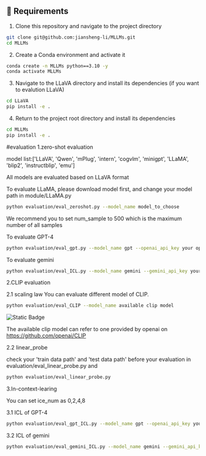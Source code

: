 
## 🐙 Requirements

1. Clone this repository and navigate to the project directory

```bash
git clone git@github.com:jiansheng-li/MLLMs.git
cd MLLMs
```

2. Create a Conda environment and activate it

```bash
conda create -n MLLMs python==3.10 -y
conda activate MLLMs
```

3. Navigate to the LLaVA directory and install its dependencies
   (if you want to evalution LLaVA)
```bash
cd LLaVA
pip install -e .
```

4. Return to the project root directory and install its dependencies

```bash
cd MLLMs
pip install -e .
```

#evaluation
1.zero-shot evaluation

model list:['LLaVA', 'Qwen', 'mPlug', 'intern', 'cogvlm', 'minigpt', 'LLaMA', 'blip2',
                                 'instructblip', 'emu']

All models are evaluated based on LLaVA format

To evaluate LLaMA, please download model first, and change your model path in module/LLaMA.py
```bash
python evaluation/eval_zeroshot.py --model_name model_to_choose
```

We recommend you to set num_sample to 500 which is the maximum number of all samples

To evaluate GPT-4
```bash
python evaluation/eval_gpt.py --model_name gpt --openai_api_key your openai key
```

To evaluate gemini
```bash
python evaluation/eval_ICL.py --model_name gemini --gemini_api_key your gemini key
```

2.CLIP evaluation

2.1 scaling law
You can evaluate different model of CLIP.

```bash
python evaluation/eval_CLIP --model_name available clip model
```

![Static Badge](https://img.shields.io/badge/Model-CLIP-green) 

The available clip model can refer to one provided by openai on https://github.com/openai/CLIP

2.2 linear_probe

check your 'train data path' and 'test data path' before your evaluation in evaluation/eval_linear_probe.py
and
```bash
python evaluation/eval_linear_probe.py
```

3.In-context-learing

You can set ice_num as 0,2,4,8

3.1 ICL of GPT-4
```bash
python evaluation/eval_gpt_ICL.py --model_name gpt --openai_api_key your openai key --ice_num 0
```


3.2 ICL of gemini
```bash
python evaluation/eval_gemini_ICL.py --model_name gemini --gemini_api_key your gemini key --ice_num 0
```
